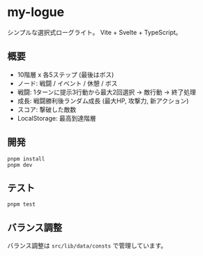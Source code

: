 # my-logue

シンプルな選択式ローグライト。
Vite + Svelte + TypeScript。

## 概要

- 10階層 x 各5ステップ (最後はボス)
- ノード: 戦闘 / イベント / 休憩 / ボス
- 戦闘: 1ターンに提示3行動から最大2回選択 → 敵行動 → 終了処理
- 成長: 戦闘勝利後ランダム成長 (最大HP, 攻撃力, 新アクション)
- スコア: 撃破した敵数
- LocalStorage: 最高到達階層

## 開発

```
pnpm install
pnpm dev
```

## テスト

```
pnpm test
```

## バランス調整

バランス調整は `src/lib/data/consts` で管理しています。
